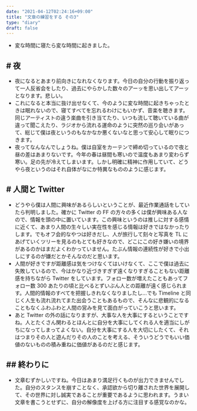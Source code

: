 ```yaml
---
date: "2021-04-12T02:24:16+09:00"
title: "文章の練習をする その3"
type: "diary"
draft: false
---
```


- 変な時間に寝たら変な時間に起きました。

## # 夜

- 夜になるとあまり前向きになれなくなります。今日の自分の行動を振り返って一人反省会をしたり、過去にやらかした数々のアーッを思い出してアーッとなります。悲しい。
- これになると本当に抜け出せなくて、今のように変な時間に起きちゃったときは眠れないので、寝てすべてを忘れるわけにもいかず、音楽を聴きます。同じアーティストの違う楽曲を引き当てたり、いつも流して聴いている曲が違って聞こえたり、ラジオから流れる運命のように突然の巡り会いがあって、総じて僕は夜というのもなかなか悪くないなと思って安心して眠りにつきます。
- 夜ってなんなんでしょうね。僕は自室をカーテンで締め切っているので夜と昼の差はあまりないです。今年の春は昼間も寒いので温度もあまり変わらず寒い。足の先が冷えてしまいます。しかし明確に精神に作用していて、どうやら夜というのはそれ自体がなにか特異なもののように感じます。

## # 人間と Twitter

- どうやら僕は人間に興味があるらしいということが、最近作業通話をしていたら判明しました。確かに Twitter の FF の方々の多くは僕が興味ある人なので、情報を頭の中に置いています。この興味というのは推しに対する感情に近くて、あまり人間の生々しい実在性を感じる情報は好きではなかったりします。でもオフ会的なやつは好きだし、人が旅行して刻々と写真を TL にあげていくツリーを見るのもとても好きなので、どこにこの好き嫌いの境界があるのかはまだよくわかっていません。たぶん情報の連続性が好きで小出しにするのが嫌だとかそんなのだと思います。
- 人間が好きですが距離感は気をつけなくてはいけなくて、ここで僕は過去に失敗しているので、今はかなり近づきすぎず遠くなりすぎることもない距離感を持ちながら Twitter をしています。フォロー数が増えたこともあってフォロー数 300 あたりの頃と比べるとずいぶん人との距離が遠く感じられます。人間的情報のすべてを把握しきれなくなりましたし...でも Timeline と同じく人生も流れ流れてまた出会うこともあるもので、そんなに悲観的になることもなくふわふわと人間の営みを見て面白がっていこうと思います。
- あと Twitter の外の話になりますが、大事な人を大事にするということですね。人とたくさん関わるとほんとに自分を大事にしてくれる人を適当にしがちになってしまってよくない。自分を大事にする人を大切にしたくて、それはつまりその人と遊んだりその人のことを考える、そういうどうでもいい価値のないものの積み重ねに価値があるのだと感じます。

## ## 終わりに

- 文章むずかしいですね。今日はあまり満足行くものが出力できませんでした。自分のスタンスを崩すことなく、承認欲から切り離された世界を展開して、その世界に対し誠実であることが重要であるように思われます。うまい文章を書こうとせずに、自分の解像度を上げる方に注目する感覚なのかな。
